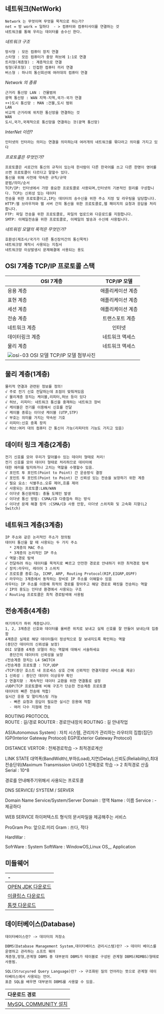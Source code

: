 
네트워크(NetWork)
----
```
Network 는 무엇이며 무엇을 목적으로 하는가?
net = 망 work = 일하다  - > 컴퓨터와 컴퓨터사이를 연결하는 것
네트워크를 통해 우리는 데이터를 송수신 한다.
```
*네트워크 구조*
```
망사형 : 모든 컴퓨터 장치 연결
스타형 : 모든 컴퓨터가 중앙 허브에 1:1로 연결
트리형(계층형) : 계층적으로 연결
링형(루프형) : 인접한 컴퓨터 끼리 연결
버스형 : 하나의 통신회선에 여러대의 컴퓨터 연결
```

*Network 의 종류*
```
근거리 통신망 LAN : 건물범위
광역 통신망 : WAN 지역-지역,국가-국가 연결
++)도시 통신망 : MAN :건물,도시 범위
LAN
비교적 근거리에 위치한 통신망을 연결하는 것
WAN
도시,국가,국제적으로 통신망을 연결하는 것(광역 통신망)
```
*InterNet 이란?*
```
인터넷의 인터라는 의미는 연결을 의미하는데 여러개의 네트워크를 묶다라고 의미를 가지고 있다
```
*프로토콜은 무엇인가?*
```
프로토콜은 서로간의 통신의 규칙이 있는데 한사람이 다른 한국어를 쓰고 다른 한명이 영어롤 쓰면 프로토콜이 다르다고 말할수 있다.
통신을 위해 사전에 약속한 규칙/규약
문법/의미/순서
TCP/IP: 인터넷에서 가장 중요한 프로토콜로 사용되며,인터넷의 기본적인 원리를 구성합니다. TCP는 신뢰성 있는 데이터
전송을 위한 프로토콜이고,IP는 데이터의 송수신을 위한 주소 지정 및 라우팅을 담당합니다.
HTTP:웹 브라우저와 웹 서버 간의 통신을 위한 프로토콜로,웹 페이지의 요청과 응답을 처리합니다.
FTP: 파일 전송을 위한 프로토콜로, 파일의 업로드와 다운로드를 지원합니다.
SMTP: 이메일전송을 위한 프로토콜로, 이메일의 발송과 수신에 사용됩니다.
```
*네트워킹 모델의 목적은 무엇인가?*
```
호환성(제조사/국가가 다른 통신장치간의 통신목적)
네트워크망 제작시 사용되는 지침서
네트워크망 이상발생시 문제해결에 사용되는 용도
```
OSI 7계층 TCP/IP 프로토콜 스택
---
|OSI 7계층| TCP/IP 모델|
|---|:---:|
|응용 계층| 애플리케이션 계층|             
|표현 계층| 애플리케이션 계층|
|세션 계층| 애플리케이션 계층|   
|전송 계층| 트랜스포트 계층|           
|네트워크 계층| 인터넷 |
|데이터링크 계층| 네트워크 액세스|
|물리 계층|네트워크 액세스|
![osi-03](https://github.com/user-attachments/assets/166611d7-c685-4f68-a7d6-268fcf16538d) OSI 모델 TCP/IP 모델 첨부사진|

물리 계층(1계층)
---
```
물리적 연결과 관련된 정보를 정의!
√ 주로 전기 신호 전달하는데 초점이 맞춰져있음
√ 물리계층 장치는 케이블,리피터,허브 등이 있다
√ 허브, 리피터: 네트워크 통신을 중재하는 네트워크 장비
√ 케이블은 전기를 이용해서 신호를 전달
√ 케이블 종류는 이더넷 케이블 (UTP,STP)
√ 부호는 의미를 가지는 약속된 기호
√ 리피터:신호 증폭 장치
√ 허브:여러 대의 컴퓨터 간 통신이 가능(리피터의 기능도 가지고 있음)
```










데이터 링크 계층(2계층)
---
```
전기 신호를 모아 우리가 알아볼수 있는 데이터 형태로 처리!
전기 신호를 모아 데이터 형태로 처리하므로 데이터에
대한 에러를 탐지하거나 고치는 역할을 수행할수 있음.
√ 포인트 투 포인트(Point to Point) 간 운송방식 결정
√ 포인트 투 포인트(Point to Point) 간 신뢰성 있는 전송을 보장하기 위한 계층
√ 필요 요소: 식별주소.오류 제어,흐름 제어
√ 사용되는 프로토콜:LAN/WAN
√ 이더넷 통신문제점: 충돌 도메인 발생
√ 이더넷 통신 방법: CSMA/CD 다중접속 하는 방식
√ 이더넷 문제 해결 장치 :CSMA/CD 사용 안함, 이더넷 스위치화 및 고속화 지향(L2 Switch)
```



네트워크 계층(3계층)
---
```
IP 주소와 같은 논리적인 주소가 정의됨
데이터 통신을 할 때 사용되는 두 가지 주소
  * 2계층의 MAC 주소
  * 3계층의 논리적인 IP 주소
√ 역할:경로 탐색
√ 전달하려 하는 데이터를 목적지로 빠르고 안전한 경로로 안내하기 위한 최적경로 탐색
√ 장치:라우터, 레이어 3 스위치
√ 프로토콜 종류:Ip, ICMP, ARP, Routing Protocol(RIP,EIGRP,OSPF)
√ 라우터는 3계층에서 동작하는 장비로 IP 주소를 이해할수 있음
라우터는 IP 주소를 이용해 최적의 경로를 찾아주고 해당 경로로 패킷을 전송하는 역할
√ IP의 용도는 인터넷 환경에서 사용되는 구조
√ Routing 프로토콜은 최적 경로탐색에 사용됨
```





전송계층(4계층)
---
```
여기까지가 하위 계층입니다.
1, 2, 3계층은 신호와 데이터를 올바른 위치로 보내고 실제 신호를 잘 만들어 보내는데 집중함
4계층은 실제로 해당 데이터들이 정상적으로 잘 보내지도록 확인하는 역할
(종단간 데이터의 신뢰성을 보장)
OSI 모델중 4계층 모델이 하는 역할에 대해서 서술하세요 
  종단간의 데이터의 신뢰성을 보장
√전송계층 장치는 L4 SWITCH
√전송계층 프로토콜 : TCP,UDP
√TCP(종단 호스트 내 프로세스 상호 간에 신뢰적인 연결지향성 서비스를 제공)
1 신뢰성 : 종단간 데이터 이상유무 확인
2 연결지향 : 계속적인 데이터 교환을 위한 연결통로 설정
√UDP(TCP 프로토콜에 비해 구조가 단순한 전송계층 프로토콜
데이터의 빠른 전송에 적합)
실시간 응용 및 멀티캐스팅 가능
  - 빠른 요청과 응답이 필요한 실시간 응용에 적합
  - 여러 다수 지점에 전송
```


ROUTING PROTOCOL     
ROUTE : 길/경로
ROUTER : 경로안내장치
ROUTING : 길 안내작업

AS(Autonomous System) : 자치 시스템, 관리자가 관리하는 라우터의 집합(집단)
IGP(Interior Gateway Protocol)
EGP(Exterior Gateway Protocol)

DISTANCE VERTOR :
전체경로학습 -> 최적경로계산

LINK STATE                               대역폭(BandWidth),부하(Load),지연(Delay),신뢰도(Reliability),최대전송단위(Maximum Transmission Unit)0
1.전체경로 학습 -> 2 최적경로 산출           Serial : 10^8






경로를 안내해주기위해서 사용되는 프로토콜

DNS SERVICE/ SYSTEM / SERVER

Domain Name Service/System/Server
Domain : 영역
Name : 이름
Service : - 제공하다

WEB SERVICE
하이퍼텍스트 형식의 문서파일을 제공해주는 서비스

ProGram
Pro: 앞으로.미리
Gram : 쓰다, 적다

HardWar :

SofrWare : System SoftWare : WindowOS,Linux OS,,,
           Application

미들웨어
---
|-|
|:---|
|[OPEN JDK 다운로드](https://jdk.java.net/archive/)|
|[이클립스 다운로드](https://www.eclipse.org/downloads/)|
|[톰캣 다운로드](https://tomcat.apache.org/download-90.cgi)|

데이터베이스(Database)
---
```
데이터베이스란? -> 데이터의 저장소

DBMS(Database Management System,데이터베이스 관리시스템)란? -> 데이터 베이스를 운영하고 관리하는 소프트 웨어
계층형,망형,관계형 DBMS 중 대부분의 DBMS가 테이블로 구성된 관계형 DBMS(RDMBS)형태로 사용됨.

SQL(Strucyured Query Language)란? -> 구조화된 질의 언어라는 뜻으로 관계형 데이터베이스에서 사용되는 언어.
표준 SQL을 배우면 대부분의 DBMS를 사용할 수 있음.
```
|다운로드 경로|
|:---|
|[MySQL COMMUNITY 설치](https://hongong.hanbit.co.kr/mysql-%EB%8B%A4%EC%9A%B4%EB%A1%9C%EB%93%9C-%EB%B0%8F-%EC%84%A4%EC%B9%98%ED%95%98%EA%B8%B0mysql-community-8-0/)|






